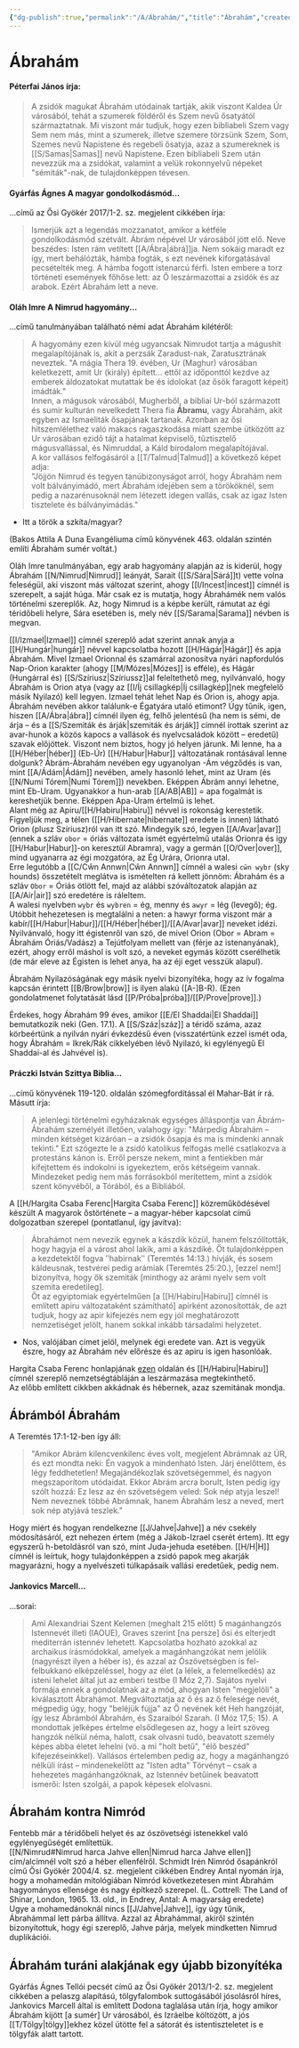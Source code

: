 ```yaml
---
{"dg-publish":true,"permalink":"/A/Ábrahám/","title":"Ábrahám","created":"2023-10-21T04:40","updated":"2024-10-22T21:23"}
---
```



# Ábrahám

#### Péterfai János írja:

> A zsidók magukat Ábrahám utódainak tartják, akik viszont Kaldea Úr városából, tehát a szumerek földéről és Szem nevű ősatyától származtatnak. Mi viszont már tudjuk, hogy ezen bibliabeli Szem vagy Sem nem más, mint a szumerek, illetve szemere törzsünk Szem, Som, Szemes nevű Napistene és regebeli ősatyja, azaz a szumereknek is [[S/Samas\|Samas]] nevű Napistene. Ezen bibliabeli Szem után nevezzük ma a zsidókat, valamint a velük rokonnyelvű népeket "sémiták"-nak, de tulajdonképpen tévesen.  

#### Gyárfás Ágnes A magyar gondolkodásmód...

...című az Ősi Gyökér 2017/1-2. sz. megjelent cikkében írja:  
> Ismerjük azt a legendás mozzanatot, amikor a kétféle gondolkodásmód szétvált. Ábrám népével Ur városából jött elő. Neve beszédes: Isten rám vetített [[A/Ábra\|ábrá]]ja. Nem sokáig maradt ez így, mert behálózták, hámba fogták, s ezt nevének kiforgatásával pecsételték meg. A hámba fogott istenarcú férfi. Isten embere a torz történeti események főhőse lett: az Ő leszármazottai a zsidók és az arabok. Ezért Ábrahám lett a neve.  

#### Oláh Imre A Nimrud hagyomány...

...című tanulmányában található némi adat Ábrahám kilétéről:  
> A hagyomány ezen kívül még ugyancsak Nimrudot tartja a mágushit megalapítójának is, akit a perzsák Zaradust-nak, Zaratusztrának neveztek. "A mágia Thera 19. évében, Ur (Maghur) városában keletkezett, amit Ur (király) épített... ettől az időponttól kezdve az emberek áldozatokat mutattak be és idolokat (az ősök faragott képeit) imádták."  
> Innen, a mágusok városából, Mugherből, a bibliai Ur-ból származott és sumir kulturán nevelkedett Thera fia **Ábramu**, vagy Ábrahám, akit egyben az Ismaeliták ősapjának tartanak. Azonban az ősi hitszemlélethez való makacs ragaszkodása miatt szembe ütközött az Ur városában ezidő tájt a hatalmat képviselő, tűztisztelő mágusvallással, és Nimruddal, a Káld birodalom megalapítójával.  
> A kor vallásos felfogásáról a [[T/Talmud\|Talmud]] a következő képet adja:  
> "Jöjjön Nimrud és tegyen tanúbizonyságot arról, hogy Ábrahám nem volt bálványimádó, mert Ábrahám idejében sem a törököknél, sem pedig a nazarénusoknál nem létezett idegen vallás, csak az igaz Isten tisztelete és bálványimádás."  
- Itt a török a szkíta/magyar?

(Bakos Attila A Duna Evangéliuma című könyvének 463. oldalán szintén említi Ábrahám sumér voltát.)  

Oláh Imre tanulmányában, egy arab hagyomány alapján az is kiderül, hogy Ábrahám [[N/Nimrud\|Nimrud]] leányát, Sarait ([[S/Sára\|Sárá]]t) vette volna feleségül, aki viszont más változat szerint, ahogy [[I/Incest\|incest]] címnél is szerepelt, a saját húga. Már csak ez is mutatja, hogy Ábrahámék nem valós történelmi szereplők. Az, hogy Nimrud is a képbe került, rámutat az égi téridőbeli helyre, Sára esetében is, mely név [[S/Sarama\|Sarama]] névben is megvan.  

[[I/Izmael\|Izmael]] címnél szereplő adat szerint annak anyja a [[H/Hungár\|hungár]] névvel kapcsolatba hozott [[H/Hágár\|Hágár]] és apja Ábrahám. Mivel Izmael Orionnal és szamárral azonosítva nyári napfordulós Nap-Orion karakter (ahogy [[M/Mózes\|Mózes]] is efféle), és Hágár (Hungárral és) [[S/Szíriusz\|Szíriussz]]al feleltethető meg, nyilvánvaló, hogy Ábrahám is Orion atya (vagy az [[I/Íj csillagkép\|Íj csillagkép]]nek megfelelő másik Nyilazó) kell legyen. Izmael tehát lehet Nap és Orion is, ahogy apja.  
Ábrahám nevében akkor találunk-e Égatyára utaló etimont? Úgy tűnik, igen, hiszen [[A/Ábra\|ábra]] címnél ilyen ég, felhő jelentésű (ha nem is sémi, de árja – és a [[S/Szemiták és árják\|szemiták és árják]] címnél írottak szerint az avar-hunok a közös kapocs a vallások és nyelvcsaládok között – eredetű) szavak előjöttek. Viszont nem biztos, hogy jó helyen járunk. Mi lenne, ha a [[H/Héber\|héber]] (Eb-Úr) [[H/Habur\|Habur]] változatának rontásával lenne dolgunk? Ábrám-Ábrahám nevében egy ugyanolyan -Ám végződés is van, mint [[A/Ádám\|Ádám]] nevében, amely hasonló lehet, mint az Uram (és [[N/Numi Tórem\|Numi Tórem]]) nevekben. Eképpen Ábrám annyi lehetne, mint Eb-Uram. Ugyanakkor a hun-arab [[A/AB\|AB]] = apa fogalmát is kereshetjük benne. Eképpen Apa-Uram értelmű is lehet.  
Alant még az Apiru/[[H/Habiru\|Habiru]] névvel is rokonság kerestetik.  
Figyeljük meg, a télen ([[H/Hibernate\|hibernate]] eredete is innen) látható Orion (plusz Szíriusz)ról van itt szó. Mindegyik szó, legyen [[A/Avar\|avar]] (ennek a szláv `obor` = óriás változata ismét egyértelmű utalás Orionra és így [[H/Habur\|Habur]]-on keresztül Abramra), vagy a germán [[O/Over\|over]], mind ugyanarra az égi mozgatóra, az Ég Urára, Orionra utal.  
Erre legutóbb a [[C/Cŵn Annwn\|Cŵn Annwn]] címnél a walesi `cŵn wybr` (sky hounds) összetételt meglátva is ismételten rá kellett jönnöm: Ábrahám és a szláv `Obor` = Óriás ötlött fel, majd az alábbi szóváltozatok alapján az [[A/Air\|air]] szó eredetére is ráleltem.  
A walesi nyelvben `wybr` és `wybren` = ég, menny és `awyr` = lég (levegő); ég. Utóbbit hehezetesen is megtalálni a neten: a hawyr forma viszont már a kabír/[[H/Habur\|Habur]]/[[H/Héber\|héber]]/[[A/Avar\|avar]] neveket idézi. Nyilvánvaló, hogy itt égistenről van szó, de mivel Orion (Obor = Abram = Ábrahám Óriás/Vadász) a Tejútfolyam mellett van (férje az istenanyának), ezért, ahogy erről máshol is volt szó, a neveket egymás között cserélhetik (de már eleve az Égisten is lehet anya, ha az éji eget vesszük alapul).  

Ábrahám Nyilazóságának egy másik nyelvi bizonyítéka, hogy az ív fogalma kapcsán érintett [[B/Brow\|brow]] is ilyen alakú (\[A-\]B-R). (Ezen gondolatmenet folytatását lásd [[P/Próba\|próba]]/[[P/Prove\|prove]].)  

Érdekes, hogy Ábrahám 99 éves, amikor [[E/El Shaddai\|El Shaddai]] bemutatkozik neki (Gen. 17.1). A [[S/Száz\|száz]] a téridő száma, azaz körbeértünk a nyilván nyári évkezdésű éven (visszatértünk ezzel ismét oda, hogy Ábrahám = Ikrek/Rák cikkelyében lévő Nyilazó, ki egylényegű El Shaddai-al és Jahvével is).  

#### Práczki István Szittya Biblia...  

...című könyvének 119-120. oldalán szómegfordítással él Mahar-Bát ír rá.  
Másutt írja:  
> A jelenlegi történelmi egyházaknak egységes álláspontja van Ábrám-Ábrahám személyét illetően, valahogy így: "Márpedig Ábrahám – minden kétséget kizáróan – a zsidók ősapja és ma is mindenki annak tekinti." Ezt szögezte le a zsidó katolikus felfogás mellé csatlakozva a protestáns kánon is. Erről persze nekem, mint a fentiekben már kifejtettem és indokolni is igyekeztem, erős kétségeim vannak. Mindezeket pedig nem más forrásokból merítettem, mint a zsidók szent könyvéből, a Tórából, és a Bibliából.  

A [[H/Hargita Csaba Ferenc\|Hargita Csaba Ferenc]] közreműködésével készült A magyarok őstörténete – a magyar-héber kapcsolat című dolgozatban szerepel (pontatlanul, így javítva):  
> Ábrahámot nem nevezik egynek a kászdik közül, hanem felszólították, hogy hagyja el a várost ahol lakik, ami a kászdiké. Őt tulajdonképpen a kezdetektől fogva ʺhabirnakʺ (Teremtés 14:13.) hívják, és sosem káldeusnak, testvérei pedig arámiak (Teremtés 25:20.), \[ezzel nem!\] bizonyítva, hogy ők szemiták \[minthogy az arámi nyelv sem volt szemita eredetileg\].  
> Őt az egyiptomiak egyértelműen \[a [[H/Habiru\|Habiru]] címnél is említett apiru változataként számítható\] apirként azonosították, de azt tudjuk, hogy az apir kifejezés nem egy jól meghatározott nemzetiséget jelölt, hanem sokkal inkább társadalmi helyzetet.  
- Nos, valójában címet jelöl, melynek égi eredete van. Azt is vegyük észre, hogy az Ábrahám név előrésze és az apiru is igen hasonlóak.  

Hargita Csaba Ferenc honlapjának [ezen](http://www.imninalu.net/Habiru.htm) oldalán és [[H/Habiru\|Habiru]] címnél szereplő nemzetségtábláján a leszármazása megtekinthető.  
Az előbb említett cikkben akkádnak és hébernek, azaz szemitának mondja.  

## Ábrámból Ábrahám

A Teremtés 17:1-12-ben így áll:  
> "Amikor Abrám kilencvenkilenc éves volt, megjelent Abrámnak az ÚR, és ezt mondta neki: Én vagyok a mindenható Isten. Járj énelőttem, és légy feddhetetlen! Megajándékozlak szövetségemmel, és nagyon megszaporítom utódaidat. Ekkor Abrám arcra borult, Isten pedig így szólt hozzá: Ez lesz az én szövetségem veled: Sok nép atyja leszel! Nem neveznek többé Abrámnak, hanem Ábrahám lesz a neved, mert sok nép atyjává teszlek."  

Hogy miért és hogyan rendelkezne [[J/Jahve\|Jahve]] a név csekély módosításáról, ezt nehezen értem (még a Jákob-Izrael cserét értem). Itt egy egyszerű h-betoldásról van szó, mint Juda-jehuda esetében. [[H/H\|H]] címnél is leírtuk, hogy tulajdonképpen a zsidó papok meg akarják magyarázni, hogy a nyelvészeti túlkapásaik vallási eredetűek, pedig nem.  

#### Jankovics Marcell...

...sorai:  
> Ami Alexandriai Szent Kelemen (meghalt 215 előtt) 5 magánhangzós Istennevét illeti (IAOUE), Graves szerint \[na persze\] ősi és elterjedt mediterrán istennév lehetett. Kapcsolatba hozható azokkal az archaikus írásmódokkal, amelyek a magánhangzókat nem jelölik (nagyrészt ilyen a héber is), és azzal az Ószövetségben is fel-felbukkanó elképzeléssel, hogy az élet (a lélek, a felemelkedés) az isteni lehelet által jut az emberi testbe (I Móz 2,7). Sajátos nyelvi formája ennek a gondolatnak az a mód, ahogyan Isten "megjelöli" a kiválasztott Ábrahámot. Megváltoztatja az ő és az ő felesége nevét, mégpedig úgy, hogy "beléjük fújja" az Ő nevének két Heh hangzóját, így lesz Ábrámból Ábrahám, és Szaraiból Szarah. (I Móz 17,5; 15). A mondottak jelképes értelme elsődlegesen az, hogy a leírt szöveg hangzók nélkül néma, halott, csak olvasni tudó, beavatott személy képes abba életet lehelni (vö. a mi "holt betű", "élő beszéd" kifejezéseinkkel). Vallásos értelemben pedig az, hogy a magánhangzó nélküli írást – mindenekelőtt az "Isten adta" Törvényt – csak a hehezetes magánhangzóknak, az Istennév betűinek beavatott ismerői: Isten szolgái, a papok képesek elolvasni.  

## Ábrahám kontra Nimród

Fentebb már a téridőbeli helyet és az ószövetségi istenekkel való egylényegűségét említettük.  
[[N/Nimrud#Nimrud harca Jahve ellen\|Nimrud harca Jahve ellen]] cím/alcímnél volt szó a héber ellenfélről. Schmidt Irén Nimród ősapánkról című Ősi Gyökér 2004/4. sz. megjelent cikkében Endrey Antal nyomán írja, hogy a mohamedán mitológiában Nimród következetesen mint Ábrahám hagyományos ellensége és nagy építkező szerepel. (L. Cottrell: The Land of Shinar, London, 1965. 13. old., in Endrey, Antal: A magyarság eredete)  
Ugye a mohamedánoknál nincs [[J/Jahve\|Jahve]], így úgy tűnik, Ábrahámmal lett párba állítva. Azzal az Ábrahámmal, akiről szintén bizonyítottuk, hogy égi szereplő, Jahve párja, melyek mindketten Nimrud duplikációi.  

## Ábrahám turáni alakjának egy újabb bizonyítéka

Gyárfás Ágnes Tellói pecsét című az Ősi Gyökér 2013/1-2. sz. megjelent cikkében a pelaszg alapítású, tölgyfalombok suttogásából jósolásról híres, Jankovics Marcell által is említett Dodona taglalása után írja, hogy amikor Ábrahám kijött \[a sumér\] Ur városából, és Izráelbe költözött, a jós [[T/Tölgy\|tölgy]]ekhez közel ütötte fel a sátorát és istentiszteletet is e tölgyfák alatt tartott.  


